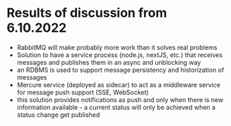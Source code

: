 # Results of discussion from 6.10.2022

- RabbitMQ will make probably more work than it solves real problems
- Solution to have a service process (node.js, nextJS, etc.) that receives messages and publishes them in an async and unblocking way
- an RDBMS is used to support message persistency and historization of messages
- Mercure service (deployed as sidecar) to act as a middleware service for message push support (SSE, WebSocket)
- this solution provides notifications as push and only when there is new information available - a current status will only be achieved when a status change get published
